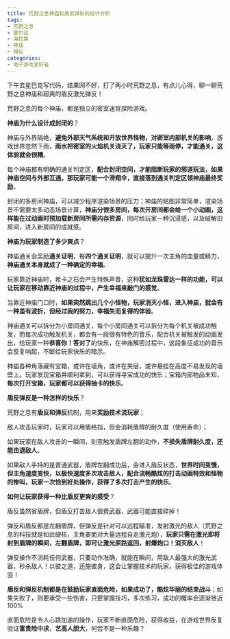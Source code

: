 ```yaml
---
title: 荒野之息神庙和盾反弹反的设计分析
tags: 
- 荒野之息
- 塞尔达
- 海拉鲁
- 神庙
- 弹反
categories:
- 电子游戏爱好者
---
```


下午去星巴克写代码，结果网不好，打了两小时荒野之息，有点儿心得，聊一聊荒野之息神庙和超爽的盾反激光弹反！

荒野之息的每个神庙，都是独立的密室迷宫探险游戏。

**神庙为什么设计成封闭的**？

神庙与外界隔绝，**避免外部天气系统和开放世界怪物，对密室内部机关的影响**，游戏世界忽然下雨，**雨水把密室的火焰机关浇灭了，玩家只能等雨停，才能通关，这体验就会很糟**。

每个神庙都有明确的通关判定区，**配合封闭空间，才能阻断玩家的邪道玩法，如果神庙空间与外部互通，那玩家可能一个滑翔伞，直接落到通关判定区领神庙最终奖励**。

封闭的多房间神庙，可以减少程序渲染场景的压力；神庙的贴图非常简单，渲染场景不需要太多动态场景计算，**神庙分很多房间，每次开房间都会给一个小动画，这样能在过动画时预加载新房间所需内存资源**，同时给玩家一种沉浸感，以及破解旧房间，进入新房间的成就感。

**神庙为玩家制造了多少爽点**？

神庙通关会奖励**通关证明**，每**四个通关证明**，就可以提升一次主角的血量或精力，**神庙通关本身就成了一种确定的幸福**。

玩家靠近神庙时，希卡之石会产生特殊声音，这种**犹如龙珠雷达一样的功能，可以让玩家在移动靠近神庙的过程中，产生幸福来敲门的感觉**。

当靠近神庙门口时，**如果突然跳出几个小怪物，玩家消灭小怪，进入神庙，就会有一种虽有波折，但经过我的努力，幸福失而复得的体验**。

神庙通关可以拆分为小房间通关，每个小房间通关可以拆分为每个机关被成功触发，而每次成功触发机关，都会有一段很有特色的音乐，配合机关被触发的动画发出，给玩家一种**恭喜你！答对了**的快乐，在神庙解密过程中，这段象征成功的音乐会反复响起，不断给玩家快乐的暗示。

神庙各种角落藏有宝箱，或许在墙角，或许在夹层，或许悬挂在高度不易发现的墙壁上。玩家发现宝箱并顺利拿到，可以获得寻宝成功的快乐；宝箱内部物品未知，**每次打开宝箱，玩家都可以获得抽卡的快乐**。

**盾反弹反是一种怎样的快乐**？

荒野之息有**盾反和弹反**机制，用来**奖励技术流玩家**；

敌人攻击玩家时，玩家可以用盾格挡，但会消耗盾牌的耐久度（使用寿命）；

如果玩家在敌人攻击的一瞬间，刻意触发盾牌左翻的动作，**不损失盾牌耐久度，还能击退敌人**。

如果敌人手持的是普通武器，盾牌左翻成功后，会进入盾反状态，**世界时间变慢，但主角速度变快，以极快速度多次攻击敌人，配合流畅酷炫的打击动画特效和怪物的惨叫，玩家一次恰到好处操作，获得了多次打击产生的快乐**。

**如何让玩家获得一种比盾反更爽的感受**？

盾反虽然省盾牌，但盾反打击敌人很费武器，武器可能直接碎掉！

弹反和盾反都是左翻盾牌，但弹反是针对可以远程瞄准，发射激光的敌人（荒野之息的科技就是如此硬核，主角要面对大量远程自走激光炮），**玩家只需在激光即将射到盾牌的瞬间，左翻盾牌，即可让激光原路返回，射爆炮口！消灭敌人**！

弹反操作不消耗任何武器，只要动作准确，就能在瞬间，用敌人最强大的激光武器，秒杀敌人！以彼之道，还施彼身，这会让掌握技术的玩家，获得极佳的游戏体验！

**盾反和弹反机制都是在鼓励玩家直面危险，如果成功了，酷炫华丽的结束战斗**；如果失败了，则要承受一些伤害，只要掌握技巧，多次练习，成功的概率会逐渐接近100%

直面危险是令人心跳加速的操作，玩家不断直面危险，获得收益，在游戏世界反复验证**富贵险中求**，**艺高人胆大**，何尝不是一种乐趣？



